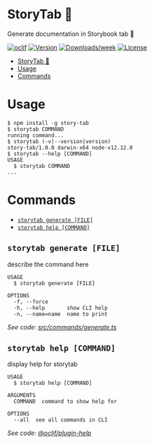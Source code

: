 # StoryTab 📑

Generate documentation in Storybook tab 📑

[![oclif](https://img.shields.io/badge/cli-oclif-brightgreen.svg)](https://oclif.io)
[![Version](https://img.shields.io/npm/v/story-tab.svg)](https://npmjs.org/package/story-tab)
[![Downloads/week](https://img.shields.io/npm/dw/story-tab.svg)](https://npmjs.org/package/story-tab)
[![License](https://img.shields.io/npm/l/story-tab.svg)](https://github.com/mkosir/story-tab/blob/master/package.json)

<!-- toc -->

- [StoryTab 📑](#storytab-)
- [Usage](#usage)
- [Commands](#commands)
  <!-- tocstop -->

# Usage

<!-- usage -->

```sh-session
$ npm install -g story-tab
$ storytab COMMAND
running command...
$ storytab (-v|--version|version)
story-tab/1.0.0 darwin-x64 node-v12.12.0
$ storytab --help [COMMAND]
USAGE
  $ storytab COMMAND
...
```

<!-- usagestop -->

# Commands

<!-- commands -->

- [`storytab generate [FILE]`](#storytab-generate-file)
- [`storytab help [COMMAND]`](#storytab-help-command)

## `storytab generate [FILE]`

describe the command here

```
USAGE
  $ storytab generate [FILE]

OPTIONS
  -f, --force
  -h, --help       show CLI help
  -n, --name=name  name to print
```

_See code: [src/commands/generate.ts](https://github.com/mkosir/story-tab/blob/v1.0.0/src/commands/generate.ts)_

## `storytab help [COMMAND]`

display help for storytab

```
USAGE
  $ storytab help [COMMAND]

ARGUMENTS
  COMMAND  command to show help for

OPTIONS
  --all  see all commands in CLI
```

_See code: [@oclif/plugin-help](https://github.com/oclif/plugin-help/blob/v2.2.2/src/commands/help.ts)_

<!-- commandsstop -->
